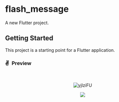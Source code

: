 # flash_message

A new Flutter project.

## Getting Started

This project is a starting point for a Flutter application.


### ✌&ensp;Preview



<br/>


<center>
 
![yjIziFU](https://i.imgur.com/J7tJbQJ.png)
</center>
 

<center>
<img src="https://i.imgur.com/B5nzPKR.gif" >
</center>


<!--  https://www.svgrepo.com/svg/532154/check? -->